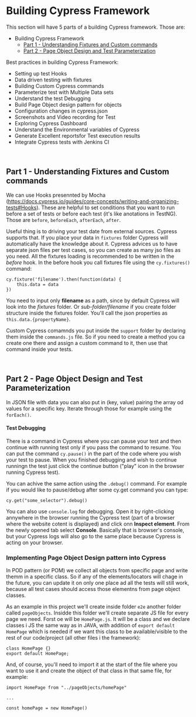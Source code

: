 # Building Cypress Framework

This section will have 5 parts of a building Cypress framework. Those are:

- Building Cypress Framework
  - [Part 1 - Understanding Fixtures and Custom commands](#part-1---understanding-fixtures-and-custom-commands)
  - [Part 2 - Page Object Design and Test Parameterization](#-part-2---page-object-design-and-test-parameterization)

Best practices in building Cypress Framework:
- Setting up test Hooks
- Data driven testing with fixtures
- Building Custom Cypress commands
- Parameterize test with Multiple Data sets
- Understand the test Debugging
- Build Page Object design pattern for objects
- Configuration changes in cypress.json
- Screenshots and Video recording for Test
- Exploring Cypress Dashboard
- Understand the Environmental variables of Cypress
- Generate Excellent reportsfor Test execution results
- Integrate Cypress tests with Jenkins CI
  
 <br/>

## <a name="part-1">Part 1 - Understanding Fixtures and Custom commands</a> 

We can use Hooks presennted by Mocha (https://docs.cypress.io/guides/core-concepts/writing-and-organizing-tests#Hooks). These are helpful to set conditions that you want to run before a set of tests or before each test (it's like anotations in TestNG). Those are ```before```, ```beforeEach```, ```afterEach```, ```after```. 

Useful thing is to driving your test date from external sources. Cypress supports that. If you place your data in ```fixtures``` folder Cypress will automatically have the knowledge about it. Cypress advices us to have separate json files per test cases, so you can create as many jso files as you need. All the fixtures loading is recommended to be written in the *before* hook. In the before hook you call fixtures file using the ```cy.fixtures()``` command:

```
cy.fixture('filename').then(function(data) {
    this.data = data
})
```

You need to input only **filename** as a path, since by default Cypress will look into the *fixtures* folder. Or *sub-folder/filename* if you create folder structure inside the fixtures folder. You'll call the json properties as ```this.data.{propertyName}```.

Custom Cypress comamnds you put inside the ```support``` folder by declaring them inside the ```commands.js``` file. So if you need to create a method you ca create one there and assign a custom command to it, then use that command inside your tests.

<br/>

## <a name="part-2"></a> Part 2 - Page Object Design and Test Parameterization

In JSON file with data you can also put in (key, value) pairing the array od values for a specific key. Iterate through those for example using the ```forEach()```.

#### Test Debugging

There is a command in Cypress where you can pause your test and then continue with running test only if you pass the command to resume. You can put the command ```cy.pause()``` in the part of the code where you wish your test to pause. When you finished debugging and wish to continue runningn the test just click the continue button ("play" icon in the browser running Cypress test).

You can achive the same action using the ```.debug()``` command. For example if you would like to pause/debug after some cy.get command you can type:

```
cy.get("some_selector").debug()
```

You can also use ```console.log``` for debugging. Open it by right-clicking annywhere in the browser running the Cypress test (part of a browser where the website cotent is displayed) and click onn **Inspect element**. From the newly opened tab select **Console**. Basically that is browser's console, but your Cypress logs will also go to the same place because Cypress is acting on your browser.

### Implementing Page Object Design pattern into Cypress

In POD pattern (or POM) we collect all objects from specific page and write themm in a specific class. So if any of the elements/locators will chage in the future, you can update it on only one place ad all the tests will still work, because all test cases should access those elementns from page object classes.

As an example in this project we'll create inside folder ```e2e``` another folder called ```pageObjects```. Insidde this folder we'll create separate JS file for every page we need. Forst oe will be ```HomePage.js```. It will be a class and we declare classes i JS the same way as in JAVA, with addition of ```export default HomePage``` which is needed if we want this class to be available/visible to the rest of our code/project (all other files i the framework):

```
class HomePage {}
export default HomePage;
```

And, of course, you'll need to import it at the start of the file where you want to use it and create the object of that class in that same file, for example:

```
import HomePage from "../pageObjects/homePage"

...

const homePage = new HomePage()
```


